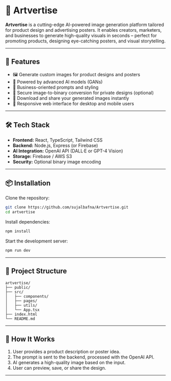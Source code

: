 # 🎨 Artvertise

**Artvertise** is a cutting-edge AI-powered image generation platform tailored for product design and advertising posters. It enables creators, marketers, and businesses to generate high-quality visuals in seconds – perfect for promoting products, designing eye-catching posters, and visual storytelling.

---

## 🚀 Features

- 🖼️ Generate custom images for product designs and posters
- 🧠 Powered by advanced AI models (GANs)
- 🎯 Business-oriented prompts and styling
- 🔐 Secure image-to-binary conversion for private designs (optional)
- 💾 Download and share your generated images instantly
- 📱 Responsive web interface for desktop and mobile users

---

## 🛠️ Tech Stack

- **Frontend:** React, TypeScript, Tailwind CSS
- **Backend:** Node.js, Express (or Firebase)
- **AI Integration:** OpenAI API (DALL·E or GPT-4 Vision)
- **Storage:** Firebase / AWS S3
- **Security:** Optional binary image encoding

---

## 📦 Installation

Clone the repository:

```bash
git clone https://github.com/sujalbafna/Artvertise.git
cd artvertise
```

Install dependencies:

```bash
npm install
```

Start the development server:

```bash
npm run dev
```

---

## 📁 Project Structure

```
artvertise/
├── public/
├── src/
│   ├── components/
│   ├── pages/
│   ├── utils/
│   └── App.tsx
├── index.html
└── README.md
```
---

## 🧠 How It Works

1. User provides a product description or poster idea.
2. The prompt is sent to the backend, processed with the OpenAI API.
3. AI generates a high-quality image based on the input.
4. User can preview, save, or share the design.

---

